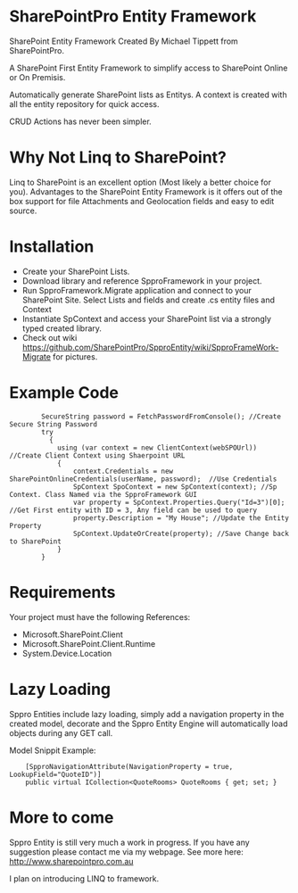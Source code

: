 # SharePointPro Entity Framework
SharePoint Entity Framework Created By Michael Tippett from SharePointPro.

A SharePoint First Entity Framework to simplify access to SharePoint Online or On Premisis.

Automatically generate SharePoint lists as Entitys. A context is created with all the entity repository for quick access.

CRUD Actions has never been simpler.

# Why Not Linq to SharePoint?
Linq to SharePoint is an excellent option (Most likely a better choice for you). 
Advantages to the SharePoint Entity Framework is it offers out of the box support for file Attachments and Geolocation fields and easy to edit source.

# Installation
* Create your SharePoint Lists.
* Download library and reference SpproFramework in your project.
* Run SpproFramework.Migrate application and connect to your SharePoint Site. Select Lists and fields and create .cs entity files and Context
* Instantiate SpContext and access your SharePoint list via a strongly typed created library.
* Check out wiki https://github.com/SharePointPro/SpproEntity/wiki/SpproFrameWork-Migrate for pictures.

# Example Code
```
        SecureString password = FetchPasswordFromConsole(); //Create Secure String Password
        try
          {
            using (var context = new ClientContext(webSPOUrl))  //Create Client Context using Shaerpoint URL
            {
                context.Credentials = new SharePointOnlineCredentials(userName, password);  //Use Credentials
                SpContext SpoContext = new SpContext(context); //Sp Context. Class Named via the SpproFramework GUI
                var property = SpContext.Properties.Query("Id=3")[0];  //Get First entity with ID = 3, Any field can be used to query
                property.Description = "My House"; //Update the Entity Property
                SpContext.UpdateOrCreate(property); //Save Change back to SharePoint
            }   
        }
```           

# Requirements
Your project must have the following References:
* Microsoft.SharePoint.Client
* Microsoft.SharePoint.Client.Runtime
* System.Device.Location

# Lazy Loading
Sppro Entities include lazy loading, simply add a navigation property in the created model, decorate and the Sppro Entity Engine will automatically load objects during any GET call.

Model Snippit Example:
```
    [SpproNavigationAttribute(NavigationProperty = true, LookupField="QuoteID")]
    public virtual ICollection<QuoteRooms> QuoteRooms { get; set; }
```

# More to come
Sppro Entity is still very much a work in progress. If you have any suggestion please contact me via my webpage.
See more here: http://www.sharepointpro.com.au

I plan on introducing LINQ to framework. 
           
